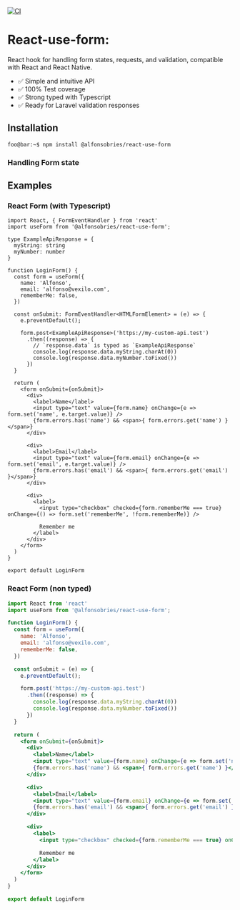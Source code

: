 
[![CI](https://github.com/alfonsobries/react-use-form/actions/workflows/test.yaml/badge.svg)](https://github.com/alfonsobries/react-use-form/actions/workflows/test.yaml)

# React-use-form:

React hook for handling form states, requests, and validation, compatible with React and React Native.

- ✅ Simple and intuitive API
- ✅ 100% Test coverage
- ✅ Strong typed with Typescript
- ✅ Ready for Laravel validation responses

## Installation

```console
foo@bar:~$ npm install @alfonsobries/react-use-form 
```

### Handling Form state

## Examples
### React Form (with Typescript)

```tsx
import React, { FormEventHandler } from 'react'
import useForm from '@alfonsobries/react-use-form';

type ExampleApiResponse = {
  myString: string
  myNumber: number
}

function LoginForm() {
  const form = useForm({
    name: 'Alfonso',
    email: 'alfonso@vexilo.com',
    rememberMe: false,
  })

  const onSubmit: FormEventHandler<HTMLFormElement> = (e) => {
    e.preventDefault();

    form.post<ExampleApiResponse>('https://my-custom-api.test')
      .then((response) => {
        // `response.data` is typed as `ExampleApiResponse`
        console.log(response.data.myString.charAt(0))
        console.log(response.data.myNumber.toFixed())
      })
  }

  return (
    <form onSubmit={onSubmit}>
      <div>
        <label>Name</label>
        <input type="text" value={form.name} onChange={e => form.set('name', e.target.value)} />
        {form.errors.has('name') && <span>{ form.errors.get('name') }</span>}
      </div>

      <div>
        <label>Email</label>
        <input type="text" value={form.email} onChange={e => form.set('email', e.target.value)} />
        {form.errors.has('email') && <span>{ form.errors.get('email') }</span>}
      </div>

      <div>
        <label>
          <input type="checkbox" checked={form.rememberMe === true} onChange={() => form.set('rememberMe', !form.rememberMe)} />

          Remember me
        </label>
      </div>
    </form>
  )
}

export default LoginForm
```

### React Form (non typed)

```jsx
import React from 'react'
import useForm from '@alfonsobries/react-use-form';

function LoginForm() {
  const form = useForm({
    name: 'Alfonso',
    email: 'alfonso@vexilo.com',
    rememberMe: false,
  })

  const onSubmit = (e) => {
    e.preventDefault();

    form.post('https://my-custom-api.test')
      .then((response) => {
        console.log(response.data.myString.charAt(0))
        console.log(response.data.myNumber.toFixed())
      })
  }

  return (
    <form onSubmit={onSubmit}>
      <div>
        <label>Name</label>
        <input type="text" value={form.name} onChange={e => form.set('name', e.target.value)} />
        {form.errors.has('name') && <span>{ form.errors.get('name') }</span>}
      </div>

      <div>
        <label>Email</label>
        <input type="text" value={form.email} onChange={e => form.set('email', e.target.value)} />
        {form.errors.has('email') && <span>{ form.errors.get('email') }</span>}
      </div>

      <div>
        <label>
          <input type="checkbox" checked={form.rememberMe === true} onChange={() => form.set('rememberMe', !form.rememberMe)} />

          Remember me
        </label>
      </div>
    </form>
  )
}

export default LoginForm
```

